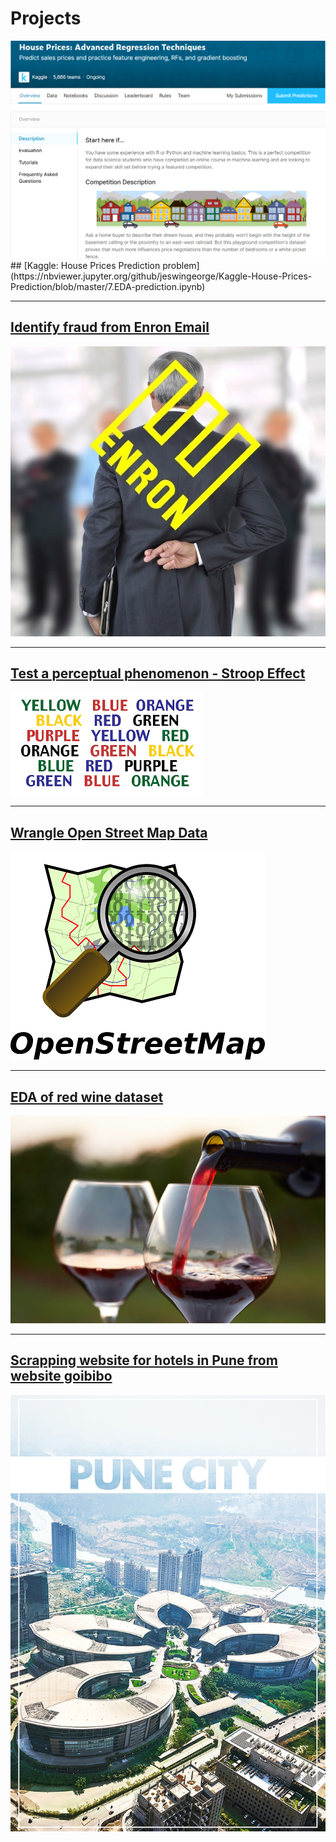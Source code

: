 # Projects

<img src="images/Projects/kaggle1.PNG?raw=true"/>
## [Kaggle: House Prices  Prediction problem](https://nbviewer.jupyter.org/github/jeswingeorge/Kaggle-House-Prices-Prediction/blob/master/7.EDA-prediction.ipynb)

---

## [Identify fraud from Enron Email](https://nbviewer.jupyter.org/github/jeswingeorge/Enron-Email-Dataset/blob/master/Project_report.ipynb)
<img src="images/Projects/Enron-logo.jpg?raw=true"/>

---

## [Test a perceptual phenomenon - Stroop Effect](/Projects/perceptual_phenomenon_Stroop_Effect)
<img src="images/Projects/stroop/stroop.png?raw=true"/>

---

## [Wrangle Open Street Map Data](/Projects/Wrangle_OpenStreetMap_Data)
<img src="images/Projects/osm_logo.png?raw=true"/>

---

## [EDA of red wine dataset](http://rpubs.com/jeswin_george/explore_red_quality_wines)
<img src="images/Projects/red_wine_quality/red_wine.jpg?raw=true"/>

---

## [Scrapping website for hotels in Pune from website goibibo](https://nbviewer.jupyter.org/github/jeswingeorge/Python-DS-notes/blob/master/Web%20scrapping/web-scrapping-AV.ipynb)
<img src ="images/Projects/pune.jpg?raw=true"/>